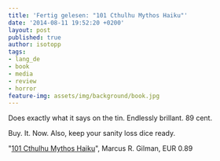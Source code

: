 ```yaml
---
title: 'Fertig gelesen: "101 Cthulhu Mythos Haiku"'
date: '2014-08-11 19:52:20 +0200'
layout: post
published: true
author: isotopp
tags:
- lang_de
- book
- media
- review
- horror
feature-img: assets/img/background/book.jpg
---
```

Does exactly what it says on the tin. Endlessly brillant. 89 cent.

Buy. It. Now. Also, keep your sanity loss dice ready.

"[101 Cthulhu Mythos Haiku](http://www.amazon.de/Cthulhu-Mythos-Haiku-English-Edition-ebook/dp/B00KJMWHAK)", Marcus R. Gilman, EUR 0.89
